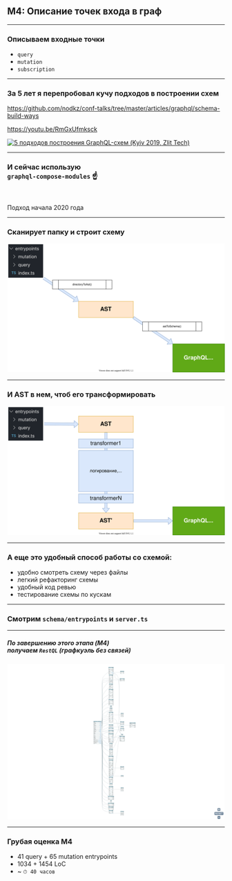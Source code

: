 ## M4: Описание точек входа в граф

-----

### Описываем входные точки

- `query`
- `mutation`
- `subscription`

-----

### За 5 лет я перепробовал кучу подходов в построении схем <!-- .element: class="orange" -->

<https://github.com/nodkz/conf-talks/tree/master/articles/graphql/schema-build-ways>

<https://youtu.be/RmGxUfmksck>

  <a href="https://www.youtube.com/watch?v=RmGxUfmksck" target="_blank"><img src="https://img.youtube.com/vi/RmGxUfmksck/0.jpg" alt="5 подходов построения GraphQL-схем (Kyiv 2019, Zlit Tech)" style="width: 380px" /></a>

-----

### И сейчас использую <br/>`graphql-compose-modules` ☝️

<br/>

Подход начала 2020 года <!-- .element: class="gray fragment" -->

-----

### Сканирует папку и строит схему

![_](./modules1.drawio.svg) <!-- .element: style="max-width: 800px;" class="plain" -->

-----

### И AST в нем, чтоб его трансформировать

![_](./modules2.drawio.svg) <!-- .element: style="max-width: 800px;" class="plain" -->

-----

### А еще это удобный способ работы со схемой: <!-- .element: class="green" -->

- удобно смотреть схему через файлы <!-- .element: class="fragment" -->
- легкий рефакторинг схемы <!-- .element: class="fragment" -->
- удобный код ревью <!-- .element: class="fragment" -->
- тестирование схемы по кускам <!-- .element: class="fragment" -->

-----

### Смотрим `schema/entrypoints` и `server.ts`

-----

##### По завершению этого этапа (M4) <br/>получаем `RestQL` (графкуэль без связей)

![restql-query](../02-result/restql-query.png) <!-- .element: style="max-width: 800px;" class="plain" -->

-----

### Грубая оценка M4

- 41 query + 65 mutation entrypoints
- 1034 + 1454 LoC
- ~ `⏱ 40 часов`
